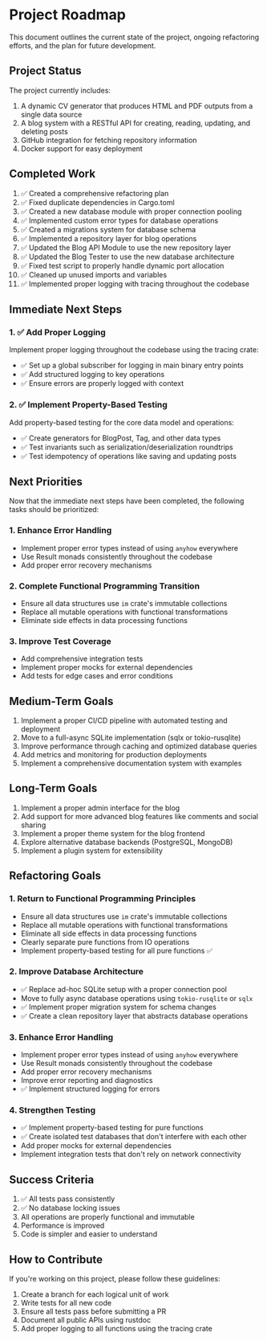 # Project Roadmap

This document outlines the current state of the project, ongoing refactoring efforts, and the plan for future development.

## Project Status

The project currently includes:

1. A dynamic CV generator that produces HTML and PDF outputs from a single data source
2. A blog system with a RESTful API for creating, reading, updating, and deleting posts
3. GitHub integration for fetching repository information
4. Docker support for easy deployment

## Completed Work

1. ✅ Created a comprehensive refactoring plan
2. ✅ Fixed duplicate dependencies in Cargo.toml
3. ✅ Created a new database module with proper connection pooling
4. ✅ Implemented custom error types for database operations
5. ✅ Created a migrations system for database schema
6. ✅ Implemented a repository layer for blog operations
7. ✅ Updated the Blog API Module to use the new repository layer
8. ✅ Updated the Blog Tester to use the new database architecture
9. ✅ Fixed test script to properly handle dynamic port allocation
10. ✅ Cleaned up unused imports and variables
11. ✅ Implemented proper logging with tracing throughout the codebase

## Immediate Next Steps

### 1. ✅ Add Proper Logging

Implement proper logging throughout the codebase using the tracing crate:

- ✅ Set up a global subscriber for logging in main binary entry points
- ✅ Add structured logging to key operations
- ✅ Ensure errors are properly logged with context

### 2. ✅ Implement Property-Based Testing

Add property-based testing for the core data model and operations:

- ✅ Create generators for BlogPost, Tag, and other data types
- ✅ Test invariants such as serialization/deserialization roundtrips
- ✅ Test idempotency of operations like saving and updating posts

## Next Priorities

Now that the immediate next steps have been completed, the following tasks should be prioritized:

### 1. Enhance Error Handling

- Implement proper error types instead of using `anyhow` everywhere
- Use Result monads consistently throughout the codebase
- Add proper error recovery mechanisms

### 2. Complete Functional Programming Transition

- Ensure all data structures use `im` crate's immutable collections
- Replace all mutable operations with functional transformations
- Eliminate side effects in data processing functions

### 3. Improve Test Coverage

- Add comprehensive integration tests
- Implement proper mocks for external dependencies
- Add tests for edge cases and error conditions

## Medium-Term Goals

1. Implement a proper CI/CD pipeline with automated testing and deployment
2. Move to a full-async SQLite implementation (sqlx or tokio-rusqlite)
3. Improve performance through caching and optimized database queries
4. Add metrics and monitoring for production deployments
5. Implement a comprehensive documentation system with examples

## Long-Term Goals

1. Implement a proper admin interface for the blog
2. Add support for more advanced blog features like comments and social sharing
3. Implement a proper theme system for the blog frontend
4. Explore alternative database backends (PostgreSQL, MongoDB)
5. Implement a plugin system for extensibility

## Refactoring Goals

### 1. Return to Functional Programming Principles

- Ensure all data structures use `im` crate's immutable collections
- Replace all mutable operations with functional transformations
- Eliminate all side effects in data processing functions
- Clearly separate pure functions from IO operations
- Implement property-based testing for all pure functions ✅

### 2. Improve Database Architecture

- ✅ Replace ad-hoc SQLite setup with a proper connection pool
- Move to fully async database operations using `tokio-rusqlite` or `sqlx`
- ✅ Implement proper migration system for schema changes
- ✅ Create a clean repository layer that abstracts database operations

### 3. Enhance Error Handling

- Implement proper error types instead of using `anyhow` everywhere
- Use Result monads consistently throughout the codebase
- Add proper error recovery mechanisms
- Improve error reporting and diagnostics
- ✅ Implement structured logging for errors

### 4. Strengthen Testing

- ✅ Implement property-based testing for pure functions
- ✅ Create isolated test databases that don't interfere with each other
- Add proper mocks for external dependencies
- Implement integration tests that don't rely on network connectivity

## Success Criteria

1. ✅ All tests pass consistently
2. ✅ No database locking issues
3. All operations are properly functional and immutable
4. Performance is improved
5. Code is simpler and easier to understand

## How to Contribute

If you're working on this project, please follow these guidelines:

1. Create a branch for each logical unit of work
2. Write tests for all new code
3. Ensure all tests pass before submitting a PR
4. Document all public APIs using rustdoc
5. Add proper logging to all functions using the tracing crate
